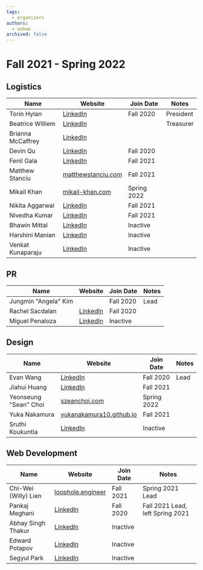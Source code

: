```yaml
---
tags:
  - organizers
authors:
  - oohwo
archived: false
---
```

# Fall 2021 - Spring 2022

## Logistics
<table>
    <thead>
        <tr>
            <th>Name</th>
            <th>Website</th>
            <th>Join Date</th>
            <th>Notes</th>
        </tr>
    </thead>
    <tbody>
        <tr>
            <td>Torin Hylan</td>
            <td><a href="https://www.linkedin.com/in/torin-hylan/" target="_blank">LinkedIn</a></td>
            <td>Fall 2020</td>
            <td>President</td>
        </tr>
        <tr>
            <td>Beatrice Williem</td>
            <td><a href="https://www.linkedin.com/in/beatricewilliem/" target="_blank">LinkedIn</a></td>
            <td></td>
            <td>Treasurer</td>
        </tr>
        <tr>
            <td>Brianna McCaffrey</td>
            <td><a href="https://www.linkedin.com/in/brianna-mccaffrey/" target="_blank">LinkedIn</a></td>
            <td></td>
            <td></td>
        </tr>
        <tr>
            <td>Devin Qu</td>
            <td><a href="https://www.linkedin.com/in/devinqu/" target="_blank">LinkedIn</a></td>
            <td>Fall 2020</td>
            <td></td>
        </tr>
        <tr>
            <td>Fenil Gala</td>
            <td><a href="https://www.linkedin.com/in/fen-gala/" target="_blank">LinkedIn</a></td>
            <td>Fall 2021</td>
            <td></td>
        </tr>
        <tr>
            <td>Matthew Stanciu</td>
            <td><a href="https://www.matthewstanciu.com" target="_blank">matthewstanciu.com</a></td>
            <td>Fall 2021</td>
            <td></td>
        </tr>
        <tr>
            <td>Mikail Khan</td>
            <td><a href="https://mikail-khan.com" target="_blank">mikail-khan.com</a></td>
            <td>Spring 2022</td>
            <td></td>
        </tr>
        <tr>
            <td>Nikita Aggarwal</td>
            <td><a href="https://www.linkedin.com/in/nikitaaggarwal1/" target="_blank">LinkedIn</a></td>
            <td>Fall 2021</td>
            <td></td>
        </tr>
        <tr>
            <td>Nivedha Kumar</td>
            <td><a href="https://www.linkedin.com/in/nivedha-kumar-36b92a1a0/" target="_blank">LinkedIn</a></td>
            <td>Fall 2021</td>
            <td></td>
        </tr>
        <tr>
            <td>Bhawin Mittal</td>
            <td><a href="https://www.linkedin.com/in/bhawinmittal/" target="_blank">LinkedIn</a></td>
            <td>Inactive</td>
            <td></td>
        </tr>
        <tr>
            <td>Harshini Manian</td>
            <td><a href="https://www.linkedin.com/in/harshini-manian/" target="_blank">LinkedIn</a></td>
            <td>Inactive</td>
            <td></td>
        </tr>
        <tr>
            <td>Venkat Kunaparaju</td>
            <td><a href="https://www.linkedin.com/in/venkat-kunaparaju-3b8832232" target="_blank">LinkedIn</a></td>
            <td>Inactive</td>
            <td></td>
        </tr>
    </tbody>
</table>

## PR
<table>
    <thead>
        <tr>
            <th>Name</th>
            <th>Website</th>
            <th>Join Date</th>
            <th>Notes</th>
        </tr>
    </thead>
    <tbody>
        <tr>
            <td>Jungmin &quot;Angela&quot; Kim</td>
            <td></td>
            <td>Fall 2020</td>
            <td>Lead</td>
        </tr>
        <tr>
            <td>Rachel Sacdalan</td>
            <td><a href="https://www.linkedin.com/in/rsacdalan02/" target="_blank">LinkedIn</a></td>
            <td>Fall 2020</td>
            <td></td>
        </tr>
        <tr>
            <td>Miguel Penaloza</td>
            <td><a href="https://www.linkedin.com/in/miguel-penaloza/" target="_blank">LinkedIn</a></td>
            <td>Inactive</td>
            <td></td>
        </tr>
    </tbody>
</table>

## Design
<table>
    <thead>
        <tr>
            <th>Name</th>
            <th>Website</th>
            <th>Join Date</th>
            <th>Notes</th>
        </tr>
    </thead>
    <tbody>
        <tr>
            <td>Evan Wang</td>
            <td><a href="https://www.linkedin.com/in/wangej/" target="_blank">LinkedIn</a></td>
            <td>Fall 2020</td>
            <td>Lead</td>
        </tr>
        <tr>
            <td>Jiahui Huang</td>
            <td><a href="https://www.linkedin.com/in/jiahui--huang/" target="_blank">LinkedIn</a></td>
            <td>Fall 2021</td>
            <td></td>
        </tr>
        <tr>
            <td>Yeonseung &quot;Sean&quot; Choi</td>
            <td><a href="http://szeanchoi.com/" target="_blank">szeanchoi.com</a></td>
            <td>Spring 2022</td>
            <td></td>
        </tr>
        <tr>
            <td>Yuka Nakamura</td>
            <td><a href="https://yukanakamura10.github.io/" target="_blank">yukanakamura10.github.io</a></td>
            <td>Fall 2021</td>
            <td></td>
        </tr>
        <tr>
            <td>Sruthi Koukuntla</td>
            <td><a href="https://www.linkedin.com/in/sruthi-koukuntla/" target="_blank">LinkedIn</a></td>
            <td>Inactive</td>
            <td></td>
        </tr>
    </tbody>
</table>

## Web Development
<table>
    <thead>
        <tr>
            <th>Name</th>
            <th>Website</th>
            <th>Join Date</th>
            <th>Notes</th>
        </tr>
    </thead>
    <tbody>
        <tr>
            <td>Chi-Wei (Willy) Lien</td>
            <td><a href="https://www.loophole.engineer" target="_blank">loophole.engineer</a></td>
            <td>Fall 2021</td>
            <td>Spring 2021 Lead</td>
        </tr>
        <tr>
            <td>Pankaj Meghani</td>
            <td><a href="https://www.linkedin.com/in/pankaj-meghani/" target="_blank">LinkedIn</a></td>
            <td>Fall 2020</td>
            <td>Fall 2021 Lead, left Spring 2021</td>
        </tr>
        <tr>
            <td>Abhay Singh Thakur</td>
            <td><a href="https://www.linkedin.com/in/abhay-singh-thakur/" target="_blank">LinkedIn</a></td>
            <td>Inactive</td>
            <td></td>
        </tr>
        <tr>
            <td>Edward Potapov</td>
            <td><a href="https://www.linkedin.com/in/edward-potapov/" target="_blank">LinkedIn</a></td>
            <td>Inactive</td>
            <td></td>
        </tr>
        <tr>
            <td>Segyul Park</td>
            <td><a href="https://www.linkedin.com/in/segyul-park-95024b216/" target="_blank">LinkedIn</a></td>
            <td>Inactive</td>
            <td></td>
        </tr>
    </tbody>
</table>